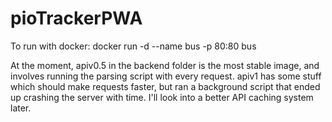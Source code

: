 # pioTrackerPWA

To run with docker: docker run -d --name bus -p 80:80 bus

At the moment, apiv0.5 in the backend folder is the most stable image, and involves running the parsing script with every request. apiv1 has some stuff which should make requests faster, but ran a background script that ended up crashing the server with time. I'll look into a better API caching system later. 